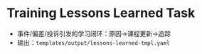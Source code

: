 # Training Lessons Learned Task

- 事件/偏差/投诉引发的学习闭环：原因→课程更新→追踪
- 输出：`templates/output/lessons-learned-tmpl.yaml`
